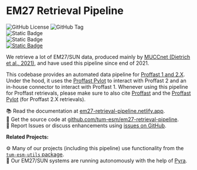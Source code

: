 # EM27 Retrieval Pipeline

<img alt="GitHub License" src="https://img.shields.io/github/license/tum-esm/em27-retrieval-pipeline?style=flat&label=License&labelColor=%230f172a&color=%23fef08a&cacheSeconds=60" className="inline p-0 m-px mt-4"/> <img alt="GitHub Tag" src="https://img.shields.io/github/v/tag/tum-esm/em27-retrieval-pipeline?sort=semver&style=flat&label=Latest%20Pipeline%20Version&color=%23fef08a&cacheSeconds=60&labelColor=%230f172a" className="inline p-0 m-px mt-4"/> <br/> <img alt="Static Badge" src="https://img.shields.io/badge/Proffast%201.0%20%7C%202.2%20%7C%202.3%20%7C%202.4-whydoineedthis?style=flat&label=Retrieval%20Algorithms&labelColor=%230f172a&color=%2399f6e4&cacheSeconds=60" className="inline p-0 m-px "/> <br/> <img alt="Static Badge" src="https://img.shields.io/badge/GGG2014%20%7C%20GGG2020%20-%20whydoineedthis?style=flat&label=Atmospheric%20Profile%20Models&labelColor=%230f172a&color=%2399f6e4&cacheSeconds=60" className="inline p-0 m-px "/> <br/> [<img alt="Static Badge" src="https://img.shields.io/badge/DOI-10.5281/zenodo.14285078-%23bae6fd?labelColor=%230f172a"/>](https://doi.org/10.5281/zenodo.14285078)

We retrieve a lot of EM27/SUN data, produced mainly by [MUCCnet (Dietrich et al., 2021)](https://doi.org/10.5194/amt-14-1111-2021), and have used this pipeline since end of 2021.

This codebase provides an automated data pipeline for [Proffast 1 and 2.X](https://www.imk-asf.kit.edu/english/3225.php). Under the hood, it uses the [Proffast Pylot](https://gitlab.eudat.eu/coccon-kit/proffastpylot.git) to interact with Proffast 2 and an in-house connector to interact with Proffast 1. Whenever using this pipeline for Proffast retrievals, please make sure to also cite [Proffast](https://www.imk-asf.kit.edu/english/3225.php) and the [Proffast Pylot](https://gitlab.eudat.eu/coccon-kit/proffastpylot) (for Proffast 2.X retrievals).

📚 Read the documentation at [em27-retrieval-pipeline.netlify.app](https://em27-retrieval-pipeline.netlify.app).<br/>
💾 Get the source code at [github.com/tum-esm/em27-retrieval-pipeline](https://github.com/tum-esm/em27-retrieval-pipeline).<br/>
🐝 Report Issues or discuss enhancements using [issues on GitHub](https://github.com/tum-esm/em27-retrieval-pipeline/issues).

**Related Projects:**

⚙️ Many of our projects (including this pipeline) use functionality from the [`tum-esm-utils` package](https://github.com/tum-esm/utils).<br/>
🤖 Our EM27/SUN systems are running autonomously with the help of [Pyra](https://github.com/tum-esm/pyra).
